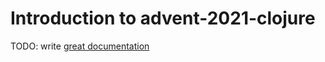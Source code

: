 # Introduction to advent-2021-clojure

TODO: write [great documentation](http://jacobian.org/writing/what-to-write/)
